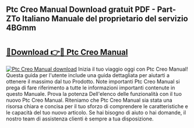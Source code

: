## Ptc Creo Manual Download gratuit PDF - Part-ZTo Italiano Manuale del proprietario del servizio 4BGmm

# <h2><a href="http://dfd3lmk.blite.top/?on=Ptc+Creo+Manual">🔗Download 👉🔴 Ptc Creo Manual</a></h2>

[![Ptc Creo Manual download](https://i.imgur.com/lujVjoI.png)](http://dfd3lmk.blite.top/?on=Ptc+Creo+Manual)
Inizia il tuo viaggio oggi con Ptc Creo Manual! Questa guida per l'utente include una guida dettagliata per aiutarti a ottenere il massimo dal tuo Prodotto. Note importanti Ptc Creo Manual si prega di fare riferimento a tutte le informazioni importanti contenute in questo Manuale. Prova la potenza Dell'elenco delle funzionalità con il tuo nuovo Ptc Creo Manual. Riteniamo che Ptc Creo Manual sia stata una risorsa chiara e concisa per il tuo sforzo di comprendere le caratteristiche e le capacità del tuo nuovo articolo. Se hai bisogno di aiuto o hai domande, il nostro team di assistenza clienti è sempre a tua disposizione.
